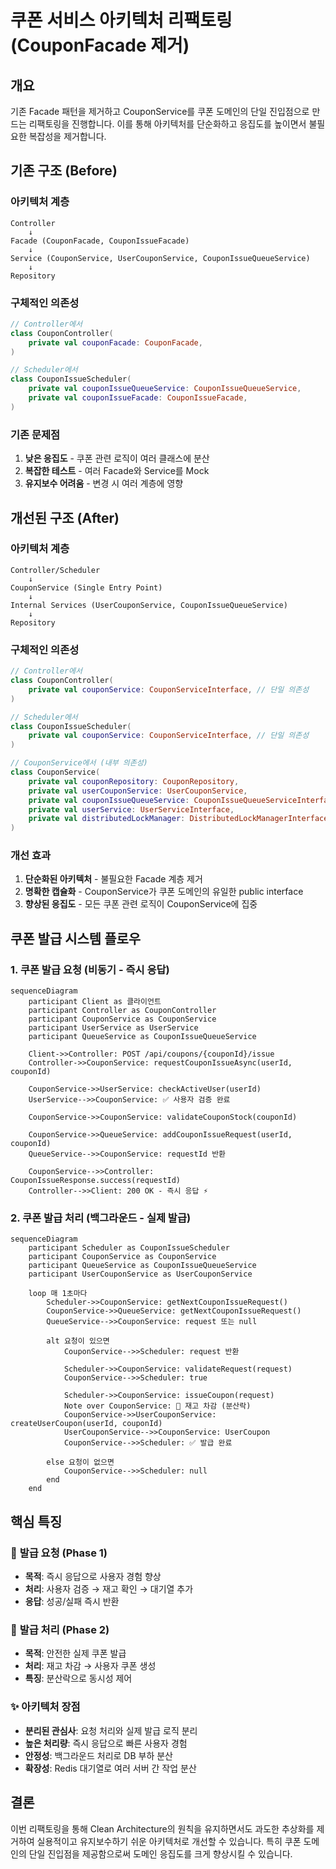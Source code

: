 # 쿠폰 서비스 아키텍처 리팩토링 (CouponFacade 제거)

## 개요

기존 Facade 패턴을 제거하고 CouponService를 쿠폰 도메인의 단일 진입점으로 만드는 리팩토링을 진행합니다.
이를 통해 아키텍처를 단순화하고 응집도를 높이면서 불필요한 복잡성을 제거합니다.

## 기존 구조 (Before)

### 아키텍처 계층
```
Controller
    ↓
Facade (CouponFacade, CouponIssueFacade)
    ↓
Service (CouponService, UserCouponService, CouponIssueQueueService)
    ↓
Repository
```

### 구체적인 의존성
```kotlin
// Controller에서
class CouponController(
    private val couponFacade: CouponFacade,
)

// Scheduler에서
class CouponIssueScheduler(
    private val couponIssueQueueService: CouponIssueQueueService,
    private val couponIssueFacade: CouponIssueFacade,
)
```

### 기존 문제점
1. **낮은 응집도** - 쿠폰 관련 로직이 여러 클래스에 분산
2. **복잡한 테스트** - 여러 Facade와 Service를 Mock
3. **유지보수 어려움** - 변경 시 여러 계층에 영향

## 개선된 구조 (After)

### 아키텍처 계층
```
Controller/Scheduler
    ↓
CouponService (Single Entry Point)
    ↓
Internal Services (UserCouponService, CouponIssueQueueService)
    ↓
Repository
```

### 구체적인 의존성
```kotlin
// Controller에서
class CouponController(
    private val couponService: CouponServiceInterface, // 단일 의존성
)

// Scheduler에서
class CouponIssueScheduler(
    private val couponService: CouponServiceInterface, // 단일 의존성
)

// CouponService에서 (내부 의존성)
class CouponService(
    private val couponRepository: CouponRepository,
    private val userCouponService: UserCouponService,
    private val couponIssueQueueService: CouponIssueQueueServiceInterface,
    private val userService: UserServiceInterface,
    private val distributedLockManager: DistributedLockManagerInterface,
)
```

### 개선 효과

1. **단순화된 아키텍처** - 불필요한 Facade 계층 제거
2. **명확한 캡슐화** - CouponService가 쿠폰 도메인의 유일한 public interface
3. **향상된 응집도** - 모든 쿠폰 관련 로직이 CouponService에 집중

## 쿠폰 발급 시스템 플로우

### 1. 쿠폰 발급 요청 (비동기 - 즉시 응답)

```mermaid
sequenceDiagram
    participant Client as 클라이언트
    participant Controller as CouponController
    participant CouponService as CouponService
    participant UserService as UserService
    participant QueueService as CouponIssueQueueService

    Client->>Controller: POST /api/coupons/{couponId}/issue
    Controller->>CouponService: requestCouponIssueAsync(userId, couponId)

    CouponService->>UserService: checkActiveUser(userId)
    UserService-->>CouponService: ✅ 사용자 검증 완료

    CouponService->>CouponService: validateCouponStock(couponId)

    CouponService->>QueueService: addCouponIssueRequest(userId, couponId)
    QueueService-->>CouponService: requestId 반환

    CouponService-->>Controller: CouponIssueResponse.success(requestId)
    Controller-->>Client: 200 OK - 즉시 응답 ⚡
```

### 2. 쿠폰 발급 처리 (백그라운드 - 실제 발급)

```mermaid
sequenceDiagram
    participant Scheduler as CouponIssueScheduler
    participant CouponService as CouponService
    participant QueueService as CouponIssueQueueService
    participant UserCouponService as UserCouponService

    loop 매 1초마다
        Scheduler->>CouponService: getNextCouponIssueRequest()
        CouponService->>QueueService: getNextCouponIssueRequest()
        QueueService-->>CouponService: request 또는 null

        alt 요청이 있으면
            CouponService-->>Scheduler: request 반환

            Scheduler->>CouponService: validateRequest(request)
            CouponService-->>Scheduler: true

            Scheduler->>CouponService: issueCoupon(request)
            Note over CouponService: 🔐 재고 차감 (분산락)
            CouponService->>UserCouponService: createUserCoupon(userId, couponId)
            UserCouponService-->>CouponService: UserCoupon
            CouponService-->>Scheduler: ✅ 발급 완료

        else 요청이 없으면
            CouponService-->>Scheduler: null
        end
    end
```

## 핵심 특징

### 🎯 **발급 요청 (Phase 1)**
- **목적**: 즉시 응답으로 사용자 경험 향상
- **처리**: 사용자 검증 → 재고 확인 → 대기열 추가
- **응답**: 성공/실패 즉시 반환

### 🔄 **발급 처리 (Phase 2)**
- **목적**: 안전한 실제 쿠폰 발급
- **처리**: 재고 차감 → 사용자 쿠폰 생성
- **특징**: 분산락으로 동시성 제어

### ✨ **아키텍처 장점**
- **분리된 관심사**: 요청 처리와 실제 발급 로직 분리
- **높은 처리량**: 즉시 응답으로 빠른 사용자 경험
- **안정성**: 백그라운드 처리로 DB 부하 분산
- **확장성**: Redis 대기열로 여러 서버 간 작업 분산

## 결론

이번 리팩토링을 통해 Clean Architecture의 원칙을 유지하면서도 과도한 추상화를 제거하여
실용적이고 유지보수하기 쉬운 아키텍처로 개선할 수 있습니다.
특히 쿠폰 도메인의 단일 진입점을 제공함으로써 도메인 응집도를 크게 향상시킬 수 있습니다.
